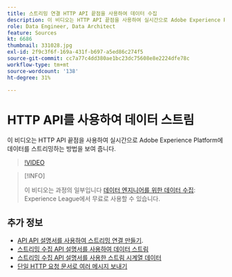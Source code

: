 ```yaml
---
title: 스트리밍 연결 HTTP API 끝점을 사용하여 데이터 수집
description: 이 비디오는 HTTP API 끝점을 사용하여 실시간으로 Adobe Experience Platform에 데이터를 스트리밍하는 방법을 보여 줍니다.
role: Data Engineer, Data Architect
feature: Sources
kt: 6686
thumbnail: 331028.jpg
exl-id: 2f9c3f6f-169a-431f-b697-a5ed86c274f5
source-git-commit: cc7a77c4dd380ae1bc23dc75608e8e2224dfe78c
workflow-type: tm+mt
source-wordcount: '138'
ht-degree: 31%

---
```


# HTTP API를 사용하여 데이터 스트림

이 비디오는 HTTP API 끝점을 사용하여 실시간으로 Adobe Experience Platform에 데이터를 스트리밍하는 방법을 보여 줍니다.

>[!VIDEO](https://video.tv.adobe.com/v/331028?quality=12&learn=on)

>[!INFO]
>
> 이 비디오는 과정의 일부입니다 [데이터 엔지니어를 위한 데이터 수집](https://experienceleague.adobe.com/?lang=ko-KR?recommended=ExperiencePlatform-D-1-2020.1.dataingestion): Experience League에서 무료로 사용할 수 있습니다.

## 추가 정보

* [API API 설명서를 사용하여 스트리밍 연결 만들기](https://experienceleague.adobe.com/docs/experience-platform/sources/api-tutorials/create/streaming/http.html).
* [스트리밍 수집 API 설명서를 사용하여 데이터 스트림](https://experienceleague.adobe.com/docs/experience-platform/ingestion/tutorials/streaming-record-data.html)
* [스트리밍 수집 API 설명서를 사용한 스트림 시계열 데이터](https://experienceleague.adobe.com/docs/experience-platform/ingestion/tutorials/streaming-time-series-data.html)
* [단일 HTTP 요청 문서로 여러 메시지 보내기](https://experienceleague.adobe.com/docs/experience-platform/ingestion/tutorials/streaming-multiple-messages.html)